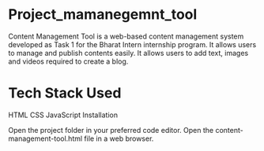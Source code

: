 # Project_mamanegemnt_tool

Content Management Tool is a web-based content management system developed as Task 1 for the Bharat Intern internship program. It allows users to manage and publish contents easily. It allows users to add text, images and videos required to create a blog.

# Tech Stack Used

HTML
CSS
JavaScript
Installation

Open the project folder in your preferred code editor.
Open the content-management-tool.html file in a web browser.
